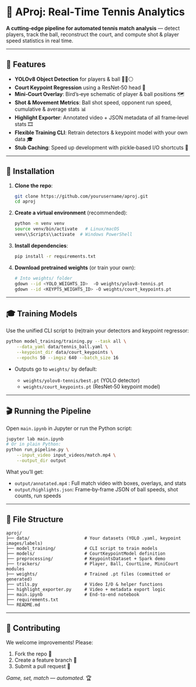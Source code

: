 # 🎾 AProj: Real‑Time Tennis Analytics

**A cutting‑edge pipeline for automated tennis match analysis** — detect players, track the ball, reconstruct the court, and compute shot & player speed statistics in real time.

---

## 🚀 Features

* **YOLOv8 Object Detection** for players & ball 🏃‍♂️⚪
* **Court Keypoint Regression** using a ResNet‑50 head 🎯
* **Mini‑Court Overlay**: Bird’s‑eye schematic of player & ball positions 🗺️
* **Shot & Movement Metrics**: Ball shot speed, opponent run speed, cumulative & average stats 📊
* **Highlight Exporter**: Annotated video + JSON metadata of all frame‑level stats 🎞️
* **Flexible Training CLI**: Retrain detectors & keypoint model with your own data 🎓
* **Stub Caching**: Speed up development with pickle‑based I/O shortcuts 🐾

---

## 🔧 Installation

1. **Clone the repo**:

   ```bash
   git clone https://github.com/yourusername/aproj.git
   cd aproj
   ```

2. **Create a virtual environment** (recommended):

   ```bash
   python -m venv venv
   source venv/bin/activate   # Linux/macOS
   venv\\Scripts\\activate  # Windows PowerShell
   ```

3. **Install dependencies**:

   ```bash
   pip install -r requirements.txt
   ```

4. **Download pretrained weights** (or train your own):

   ```bash
   # Into weights/ folder
   gdown --id <YOLO_WEIGHTS_ID>  -O weights/yolov8-tennis.pt
   gdown --id <KEYPTS_WEIGHTS_ID> -O weights/court_keypoints.pt
   ```

---

## 🎓 Training Models

Use the unified CLI script to (re)train your detectors and keypoint regressor:

```bash
python model_training/training.py --task all \
    --data_yaml data/tennis_ball.yaml \
    --keypoint_dir data/court_keypoints \
    --epochs 50 --imgsz 640 --batch_size 16
```

* Outputs go to `weights/` by default:

  * `weights/yolov8-tennis/best.pt` (YOLO detector)
  * `weights/court_keypoints.pt` (ResNet‑50 keypoint model)

---

## 🎬 Running the Pipeline

Open `main.ipynb` in Jupyter or run the Python script:

```bash
jupyter lab main.ipynb
# Or in plain Python:
python run_pipeline.py \
    --input_video input_videos/match.mp4 \
    --output_dir output
```

What you’ll get:

* `output/annotated.mp4` : Full match video with boxes, overlays, and stats
* `output/highlights.json`: Frame‑by‑frame JSON of ball speeds, shot counts, run speeds

---

## 📂 File Structure

```
aproj/
├── data/                     # Your datasets (YOLO .yaml, keypoint images/labels)
├── model_training/           # CLI script to train models
├── models/                   # CourtKeypointModel definition
├── preprocessing/            # KeypointsDataset + Spark demo
├── trackers/                 # Player, Ball, CourtLine, MiniCourt modules
├── weights/                  # Trained .pt files (committed or generated)
├── utils.py                  # Video I/O & helper functions
├── highlight_exporter.py     # Video + metadata export logic
├── main.ipynb                # End‑to‑end notebook
├── requirements.txt
└── README.md
```

---

## 🤝 Contributing

We welcome improvements! Please:

1. Fork the repo 🏴
2. Create a feature branch 🌿
3. Submit a pull request 🚀


*Game, set, match — automated.* 🏆

